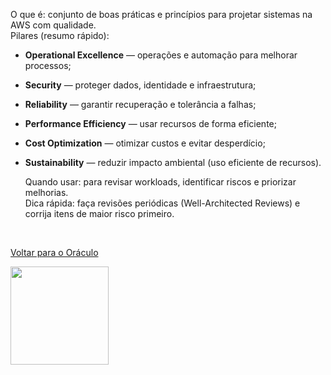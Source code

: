 O que é: conjunto de boas práticas e princípios para projetar sistemas na AWS com qualidade.  
Pilares (resumo rápido):

- **Operational Excellence** — operações e automação para melhorar processos;
    
- **Security** — proteger dados, identidade e infraestrutura;
    
- **Reliability** — garantir recuperação e tolerância a falhas;
    
- **Performance Efficiency** — usar recursos de forma eficiente;
    
- **Cost Optimization** — otimizar custos e evitar desperdício;
    
- **Sustainability** — reduzir impacto ambiental (uso eficiente de recursos).  

    Quando usar: para revisar workloads, identificar riscos e priorizar melhorias.  
    Dica rápida: faça revisões periódicas (Well-Architected Reviews) e corrija itens de maior risco primeiro.

    <br>

[Voltar para o Oráculo](../../Oracle/Oráculo.md)
<p align="left">
  <img src="https://media0.giphy.com/media/v1.Y2lkPTc5MGI3NjExNHl6NXVoZ2hjZnkxYTNndHdjczdzYm5laW1tc3phMTc4ZjNwZXpkciZlcD12MV9pbnRlcm5hbF9naWZfYnlfaWQmY3Q9Zw/MgkBTmxt18lGg/giphy.gif" width="157"/>
</p>
